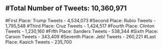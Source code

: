 #Total Number of Tweets: 10,360,971 
---
#First Place: Trump Tweets - 4,534,073
#Second Place: Rubio Tweets - 1,795,548
#Third Place: Cruz Tweets - 1,424,517
#Fourth Place: Clinton Tweets - 1,230,160
#Fifth Place: Sanders Tweets - 538,344
#Sixth Place: Carson Tweets - 343,409
#Seventh Place: Jeb! Tweets - 260,221
#Last Place: Kasich Tweets - 235,700
